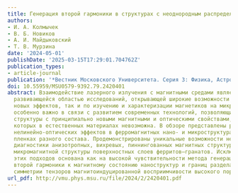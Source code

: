 ```yaml
---
title: Генерация второй гармоники в структурах с неоднородным распределением намагниченности
authors:
- И. А. Колмычек
- В. Б. Новиков
- А. И. Майдыковский
- Т. В. Мурзина
date: '2024-05-01'
publishDate: '2025-03-15T17:29:01.704762Z'
publication_types:
- article-journal
publication: '*Вестник Московского Университета. Серия 3: Физика, Астрономия*'
doi: 10.55959/MSU0579-9392.79.2420401
abstract: Взаимодействие лазерного излучения с магнитными средами является активно
  развивающейся областью исследований, открывающей широкие возможности как по наблюдению
  новых эффектов, так и по изучению и характеризации магнетиков на микро- и макроуровнях.Это
  особенно важно в связи с развитием современных технологий, позволяющих изготавливать
  структуры с принципиально новыми магнитными и оптическими свойствами, реализация
  которых в естественных материалах невозможна. В обзоре представлены результаты исследований
  нелинейно-оптических эффектов в ферромагнитных нано- и микроструктурах, а также
  пленках разного состава. Продемонстрированы уникальные возможности нелинейно-оптической
  диагностики анизотропных, вихревых, пиннингованных магнитных структур, визуализация
  микромагнитной структуры поверхностных слоев ферритов–гранатов. Исключительная эффективность
  этих подходов основана как на высокой чувствительности метода генерации оптической
  второй гармоники к магнитному состоянию наноструктур и границ раздела, так и насвойствах
  симметрии тензоров магнитоиндуцированной восприимчивости высокого порядка.
url_pdf: http://vmu.phys.msu.ru/file/2024/2/2420401.pdf
---
```

